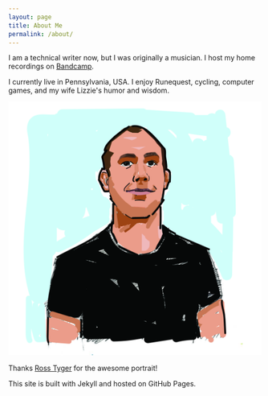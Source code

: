 ```yaml
---
layout: page
title: About Me
permalink: /about/
---
```


I am a technical writer now, but I was originally a musician. I host my home recordings on <a href="https://mendonkisslingsgreatesthits.bandcamp.com/">Bandcamp</a>.

I currently live in Pennsylvania, USA. I enjoy Runequest, cycling, computer games, and my wife Lizzie's humor and wisdom. 

![Mendon](Mendon3-01.jpg)

Thanks [Ross Tyger](http://rosstyger.com) for the awesome portrait!

This site is built with Jekyll and hosted on GitHub Pages. 

